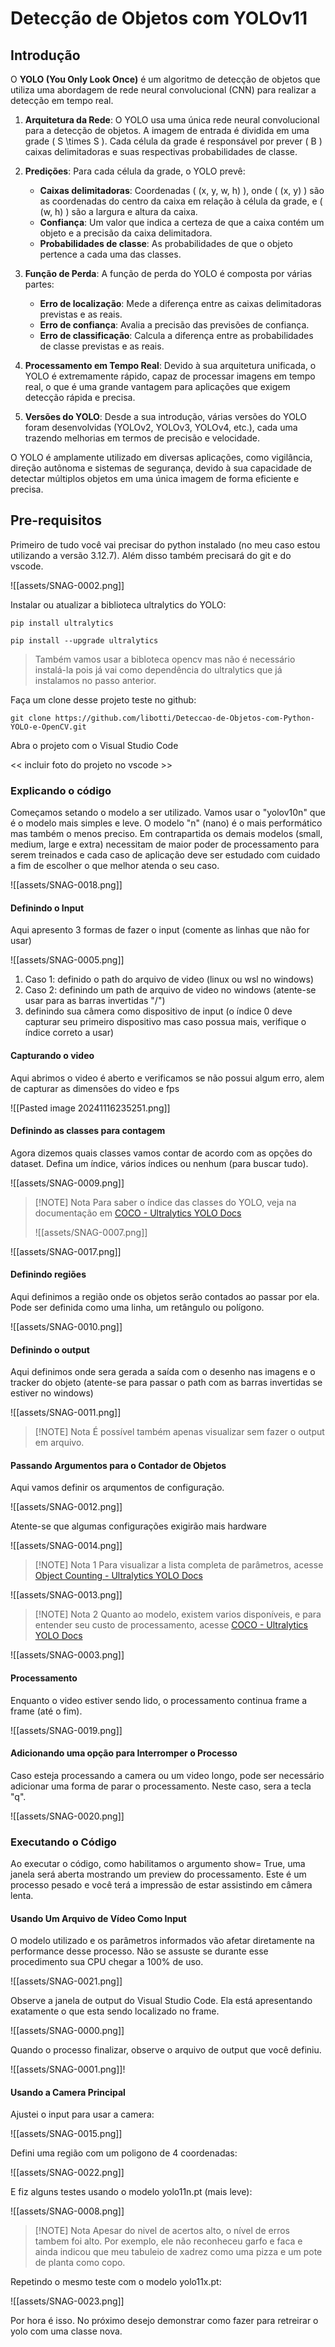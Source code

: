 # Detecção de Objetos com YOLOv11
## Introdução

O **YOLO (You Only Look Once)** é um algoritmo de detecção de objetos que utiliza uma abordagem de rede neural convolucional (CNN) para realizar a detecção em tempo real. 

1. **Arquitetura da Rede**: O YOLO usa uma única rede neural convolucional para a detecção de objetos. A imagem de entrada é dividida em uma grade ( S \times S ). Cada célula da grade é responsável por prever ( B ) caixas delimitadoras e suas respectivas probabilidades de classe.
    
2. **Predições**: Para cada célula da grade, o YOLO prevê:
    
    - **Caixas delimitadoras**: Coordenadas ( (x, y, w, h) ), onde ( (x, y) ) são as coordenadas do centro da caixa em relação à célula da grade, e ( (w, h) ) são a largura e altura da caixa.
    - **Confiança**: Um valor que indica a certeza de que a caixa contém um objeto e a precisão da caixa delimitadora.
    - **Probabilidades de classe**: As probabilidades de que o objeto pertence a cada uma das classes.
3. **Função de Perda**: A função de perda do YOLO é composta por várias partes:
    
    - **Erro de localização**: Mede a diferença entre as caixas delimitadoras previstas e as reais.
    - **Erro de confiança**: Avalia a precisão das previsões de confiança.
    - **Erro de classificação**: Calcula a diferença entre as probabilidades de classe previstas e as reais.
4. **Processamento em Tempo Real**: Devido à sua arquitetura unificada, o YOLO é extremamente rápido, capaz de processar imagens em tempo real, o que é uma grande vantagem para aplicações que exigem detecção rápida e precisa.
    
5. **Versões do YOLO**: Desde a sua introdução, várias versões do YOLO foram desenvolvidas (YOLOv2, YOLOv3, YOLOv4, etc.), cada uma trazendo melhorias em termos de precisão e velocidade.
    

O YOLO é amplamente utilizado em diversas aplicações, como vigilância, direção autônoma e sistemas de segurança, devido à sua capacidade de detectar múltiplos objetos em uma única imagem de forma eficiente e precisa.

## Pre-requisitos

Primeiro de tudo você vai precisar do python instalado (no meu caso estou utilizando a versão 3.12.7). Além disso também precisará do git e do vscode.

![[assets/SNAG-0002.png]]

Instalar ou atualizar a biblioteca ultralytics do YOLO:

```
pip install ultralytics
```

```
pip install --upgrade ultralytics
```

> Também vamos usar a bibloteca opencv mas não é necessário instalá-la pois já vai como dependência do ultralytics que já instalamos no passo anterior.

Faça um clone desse projeto teste no github:

```
git clone https://github.com/libotti/Deteccao-de-Objetos-com-Python-YOLO-e-OpenCV.git
```

Abra o projeto com o Visual Studio Code

<< incluir foto do projeto no vscode >>

### Explicando o código

Começamos setando o modelo a ser utilizado. Vamos usar o "yolov10n" que é o modelo mais simples e leve. O modelo "n" (nano) é o mais performático mas também o menos preciso. Em contrapartida os demais modelos (small, medium, large e extra) necessitam de maior poder de processamento para serem treinados e cada caso de aplicação deve ser estudado com cuidado a fim de escolher o que melhor atenda o seu caso. 

![[assets/SNAG-0018.png]]

#### Definindo o Input

Aqui apresento 3 formas de fazer o input (comente as linhas que não for usar)

![[assets/SNAG-0005.png]]

1. Caso 1: definido o path do arquivo de video (linux ou wsl no windows)
2. Caso 2: definindo um path de arquivo de video no windows (atente-se usar para as barras invertidas "/")
3. definindo sua câmera como dispositivo de input (o índice 0 deve capturar seu primeiro dispositivo mas caso possua mais, verifique o índice correto a usar)

#### Capturando o video

Aqui abrimos o video é aberto e verificamos se não possui algum erro, alem de capturar as dimensões do video e fps

![[Pasted image 20241116235251.png]]

#### Definindo as classes para contagem

Agora dizemos quais classes vamos contar de acordo com as opções do dataset. Defina um índice, vários índices ou nenhum (para buscar tudo). 

![[assets/SNAG-0009.png]]

> [!NOTE] Nota
> Para saber o índice das classes do YOLO, veja na documentação em [COCO - Ultralytics YOLO Docs](https://docs.ultralytics.com/datasets/detect/coco/#dataset-yaml)
> 
> ![[assets/SNAG-0007.png]]

![[assets/SNAG-0017.png]]

#### Definindo regiões

Aqui definimos a região onde os objetos serão contados ao passar por ela. Pode ser definida como uma linha, um retângulo ou polígono.

![[assets/SNAG-0010.png]]

#### Definindo o output

Aqui definimos onde sera gerada a saída com o desenho nas imagens e o tracker do objeto (atente-se para passar o path com as barras invertidas se estiver no windows)

![[assets/SNAG-0011.png]]

> [!NOTE] Nota
> É possível também apenas visualizar sem fazer o output em arquivo.

#### Passando Argumentos para o Contador de Objetos

Aqui vamos definir os arqumentos de configuração. 

![[assets/SNAG-0012.png]]

Atente-se que algumas configurações exigirão mais hardware

![[assets/SNAG-0014.png]]


> [!NOTE] Nota 1
> Para visualizar a lista completa de parâmetros, acesse [Object Counting - Ultralytics YOLO Docs](https://docs.ultralytics.com/guides/object-counting/#real-world-applications)
> 
![[assets/SNAG-0013.png]]

> [!NOTE] Nota 2
> Quanto ao modelo, existem varios disponíveis, e para entender seu custo de processamento, acesse [COCO - Ultralytics YOLO Docs](https://docs.ultralytics.com/datasets/detect/coco/)
> 
![[assets/SNAG-0003.png]]

#### Processamento

Enquanto o video estiver sendo lido, o processamento continua frame a frame (até o fim).

![[assets/SNAG-0019.png]]
#### Adicionando uma opção para Interromper o Processo

Caso esteja processando a camera ou um video longo, pode ser necessário adicionar uma forma de parar o processamento. Neste caso, sera a tecla "q".

![[assets/SNAG-0020.png]]

### Executando o Código

Ao executar o código, como habilitamos o argumento show= True, uma janela será aberta  mostrando um preview do processamento. Este é um processo pesado e você terá a impressão de estar assistindo em câmera lenta. 

#### Usando Um Arquivo de Vídeo Como Input

O modelo utilizado e os parâmetros informados vão afetar diretamente na performance desse processo. Não se assuste se durante esse procedimento sua CPU chegar a 100% de uso.  

![[assets/SNAG-0021.png]]

Observe a janela de output do Visual Studio Code. Ela está apresentando exatamente o que esta sendo localizado no frame.

![[assets/SNAG-0000.png]]

Quando o processo finalizar, observe o arquivo de output que você definiu.

![[assets/SNAG-0001.png]]!

#### Usando a Camera Principal 

Ajustei o input para usar a camera:

![[assets/SNAG-0015.png]]

Defini uma região com um poligono de 4 coordenadas:

![[assets/SNAG-0022.png]]

E fiz alguns testes usando o modelo yolo11n.pt (mais leve):

![[assets/SNAG-0008.png]]


> [!NOTE] Nota
> Apesar do nivel de acertos alto, o nível de erros tambem foi alto. Por exemplo, ele não reconheceu garfo e faca e ainda indicou que meu tabuleio de xadrez como uma pizza e um pote de planta como copo.
> 

Repetindo o mesmo teste com o modelo yolo11x.pt:

![[assets/SNAG-0023.png]]

Por hora é isso. No próximo desejo demonstrar como fazer para retreirar o yolo com uma classe nova.